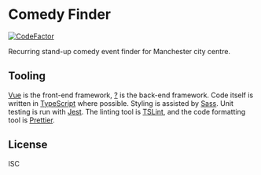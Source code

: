 # Comedy Finder

[![CodeFactor](https://www.codefactor.io/repository/github/tedjenkins/comedy-finder/badge)](https://www.codefactor.io/repository/github/tedjenkins/comedy-finder)

Recurring stand-up comedy event finder for Manchester city centre.

## Tooling

[Vue](https://vuejs.org/) is the front-end framework, [?](#) is the back-end framework. Code itself is written in [TypeScript](https://www.typescriptlang.org/) where possible. Styling is assisted by [Sass](https://sass-lang.com/). Unit testing is run with [Jest](https://jestjs.io/). The linting tool is [TSLint](https://palantir.github.io/tslint/), and the code formatting tool is [Prettier](https://prettier.io/).

## License

ISC

